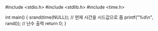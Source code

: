 #include <stdio.h>
#include <stdlib.h>
#include <time.h>

int main() {
    srand(time(NULL));   // 현재 시간을 시드값으로 줌
    printf("%d\n", rand()); // 난수 출력
    return 0;
}
